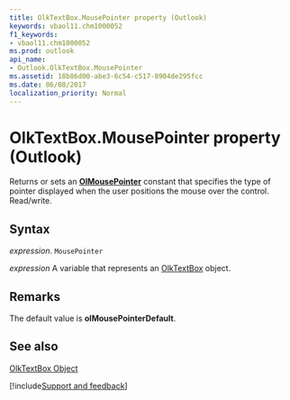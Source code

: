 ```yaml
---
title: OlkTextBox.MousePointer property (Outlook)
keywords: vbaol11.chm1000052
f1_keywords:
- vbaol11.chm1000052
ms.prod: outlook
api_name:
- Outlook.OlkTextBox.MousePointer
ms.assetid: 18b86d00-abe3-6c54-c517-8904de295fcc
ms.date: 06/08/2017
localization_priority: Normal
---
```



# OlkTextBox.MousePointer property (Outlook)

Returns or sets an  **[OlMousePointer](Outlook.OlMousePointer.md)** constant that specifies the type of pointer displayed when the user positions the mouse over the control. Read/write.


## Syntax

_expression_. `MousePointer`

_expression_ A variable that represents an [OlkTextBox](Outlook.OlkTextBox.md) object.


## Remarks

The default value is  **olMousePointerDefault**.


## See also


[OlkTextBox Object](Outlook.OlkTextBox.md)

[!include[Support and feedback](~/includes/feedback-boilerplate.md)]